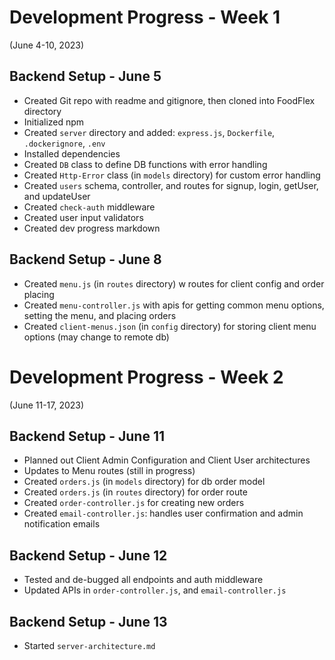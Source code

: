 # Development Progress - Week 1
(June 4-10, 2023)

## Backend Setup - June 5
- Created Git repo with readme and gitignore, then cloned into FoodFlex directory
- Initialized npm 
- Created `server` directory and added: `express.js`, `Dockerfile`, `.dockerignore`, `.env`
- Installed dependencies
- Created `DB` class to define DB functions with error handling
- Created `Http-Error` class (in `models` directory) for custom error handling
- Created `users` schema, controller, and routes for signup, login, getUser, and updateUser
- Created `check-auth` middleware
- Created user input validators
- Created dev progress markdown

## Backend Setup - June 8
- Created `menu.js` (in `routes` directory) w routes for client config and order placing
- Created `menu-controller.js` with apis for getting common menu options, setting the menu, and placing orders
- Created `client-menus.json` (in `config` directory) for storing client menu options (may change to remote db)

# Development Progress - Week 2
(June 11-17, 2023)

## Backend Setup - June 11
- Planned out Client Admin Configuration and Client User architectures
- Updates to Menu routes (still in progress)
- Created `orders.js` (in `models` directory) for db order model
- Created `orders.js` (in `routes` directory) for order route
- Created `order-controller.js` for creating new orders
- Created `email-controller.js`: handles user confirmation and admin notification emails

## Backend Setup - June 12
- Tested and de-bugged all endpoints and auth middleware
- Updated APIs in `order-controller.js`, and `email-controller.js`

## Backend Setup - June 13
- Started `server-architecture.md`
  